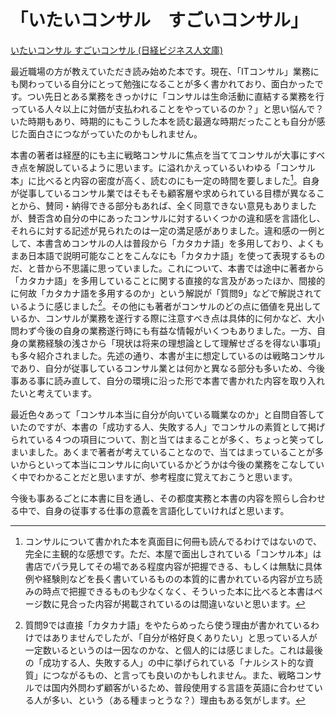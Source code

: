 # 「いたいコンサル　すごいコンサル」

[いたいコンサル すごいコンサル (日経ビジネス人文庫)](https://bookplus.nikkei.com/atcl/catalog/24/05/02/01380/)

最近職場の方が教えていただき読み始めた本です。現在、「ITコンサル」業務にも関わっている自分にとって勉強になることが多く書かれており、面白かったです。つい先日とある業務をきっかけに「コンサルは生命活動に直結する業務を行っている人々以上に対価が支払われることをやっているのか？」と思い悩んで？いた時期もあり、時期的にもこうした本を読む最適な時期だったことも自分が感じた面白さにつながっていたのかもしれません。

本書の著者は経歴的にも主に戦略コンサルに焦点を当ててコンサルが大事にすべき点を解説しているように思います。に溢れかえっているいわゆる「コンサル本」に比べると内容の密度が高く、読むのにも一定の時間を要しました[^2]。自身が従事しているコンサル業ではそもそも顧客層や求められている目標が異なることから、賛同・納得できる部分もあれば、全く同意できない意見もありましたが、賛否含め自分の中にあったコンサルに対するいくつかの違和感を言語化し、それらに対する記述が見られたのは一定の満足感がありました。違和感の一例として、本書含めコンサルの人は普段から「カタカナ語」を多用しており、よくもまあ日本語で説明可能なことをこんなにも「カタカナ語」を使って表現するものだ、と昔から不思議に思っていました。これについて、本書では途中に著者から「カタカナ語」を多用していることに関する直接的な言及があったほか、間接的に何故「カタカナ語を多用するのか」という解説が「質問9」などで解説されているように感じました[^1]。その他にも著者がコンサルのどの点に価値を見出しているか、コンサルが業務を遂行する際に注意すべき点は具体的に何かなど、大小問わず今後の自身の業務遂行時にも有益な情報がいくつもありました。一方、自身の業務経験の浅さから「現状は将来の理想論として理解せざるを得ない事項」も多々紹介されました。先述の通り、本書が主に想定しているのは戦略コンサルであり、自分が従事しているコンサル業とは何かと異なる部分も多いため、今後事ある事に読み直して、自分の環境に沿った形で本書で書かれた内容を取り入れたいと考えています。

最近色々あって「コンサル本当に自分が向いている職業なのか」と自問自答していたのですが、本書の「成功する人、失敗する人」でコンサルの素質として掲げられている４つの項目について、割と当てはまることが多く、ちょっと笑ってしまいました。あくまで著者が考えていることなので、当てはまっていることが多いからといって本当にコンサルに向いているかどうかは今後の業務をこなしていく中でわかることだと思いますが、参考程度に覚えておこうと思います。

今後も事あるごとに本書に目を通し、その都度実務と本書の内容を照らし合わせる中で、自身の従事する仕事の意義を言語化していければと思います。


[^1]: 質問9では直接「カタカナ語」をやたらめったら使う理由が書かれているわけではありませんでしたが、「自分が格好良くありたい」と思っている人が一定数いるというのは一因なのかな、と個人的には感じました。これは最後の「成功する人、失敗する人」の中に挙げられている「ナルシスト的な資質」につながるもの、と言っても良いのかもしれません。また、戦略コンサルでは国内外問わず顧客がいるため、普段使用する言語を英語に合わせている人が多い、という（ある種まっとうな？）理由もある気がします。
[^2]: コンサルについて書かれた本を真面目に何冊も読んでるわけではないので、完全に主観的な感想です。ただ、本屋で面出しされている「コンサル本」は書店でパラ見してその場である程度内容が把握できる、もしくは無駄に具体例や経験則などを長く書いているものの本質的に書かれている内容が立ち読みの時点で把握できるものも少なくなく、そういった本に比べると本書はページ数に見合った内容が掲載されているのは間違いないと思います。
